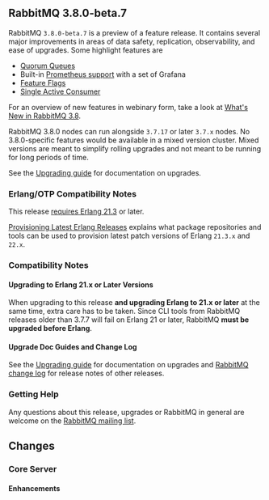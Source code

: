 ## RabbitMQ 3.8.0-beta.7

RabbitMQ `3.8.0-beta.7` is a preview of a feature release. It contains several major improvements in areas of
data safety, replication, observability, and ease of upgrades. Some highlight features are

 * [Quorum Queues](http://next.rabbitmq.com/quorum-queues.html)
 * Built-in [Prometheus support](http://next.rabbitmq.com/prometheus.html) with a set of Grafana
 * [Feature Flags](http://next.rabbitmq.com/feature-flags.html)
 * [Single Active Consumer](http://next.rabbitmq.com/consumers.html#single-active-consumer)

For an overview of new features in webinary form, take a look at [What's New in RabbitMQ 3.8](https://content.pivotal.io/webinars/may-23-what-s-new-in-rabbitmq-3-8-webinar).

RabbitMQ 3.8.0 nodes can run alongside `3.7.17` or later `3.7.x` nodes.
No 3.8.0-specific features would be available in a mixed version cluster. Mixed versions are meant
to simplify rolling upgrades and not meant to be running for long periods of time.

See the [Upgrading guide](https://www.rabbitmq.com/upgrade.html) for documentation on upgrades.


### Erlang/OTP Compatibility Notes

This release [requires Erlang 21.3](https://www.rabbitmq.com/which-erlang.html) or later.

[Provisioning Latest Erlang Releases](https://www.rabbitmq.com/which-erlang.html#erlang-repositories) explains
what package repositories and tools can be used to provision latest patch versions of Erlang `21.3.x` and `22.x`.


### Compatibility Notes

#### Upgrading to Erlang 21.x or Later Versions

When upgrading to this release **and upgrading Erlang to 21.x or later** at the same time, extra care has to be taken.
Since CLI tools from RabbitMQ releases older than 3.7.7 will fail on Erlang 21 or later,
RabbitMQ **must be upgraded before Erlang**.

#### Upgrade Doc Guides and Change Log

See the [Upgrading guide](https://www.rabbitmq.com/upgrade.html) for documentation on upgrades
and [RabbitMQ change log](https://www.rabbitmq.com/changelog.html) for release notes of other releases.

### Getting Help

Any questions about this release, upgrades or RabbitMQ in general are welcome on the
[RabbitMQ mailing list](https://groups.google.com/forum/#!forum/rabbitmq-users).


## Changes

### Core Server

#### Enhancements
